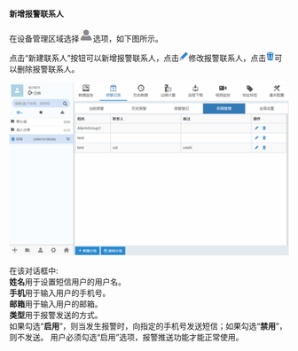 #### **新增报警联系人**  

在设备管理区域选择![添加联系人按钮](Images/Contact.png)选项，如下图所示。  

点击“新建联系人”按钮可以新增报警联系人，点击![添加盒子分组](Images/write.png)修改报警联系人，点击![添加盒子分组](Images/delete.png)可以删除报警联系人。  

![添加盒子分组](Images/AddAlarmContact.gif)  

在该对话框中:  
**姓名**用于设置短信用户的用户名。  
**手机**用于输入用户的手机号。  
**邮箱**用于输入用户的邮箱。  
**类型**用于报警发送的方式。  
如果勾选“**启用**”，则当发生报警时，向指定的手机号发送短信；如果勾选“**禁用**”，则不发送。 用户必须勾选“启用”选项，报警推送功能才能正常使用。  